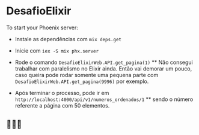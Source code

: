 # DesafioElixir

To start your Phoenix server:

  * Instale as dependências com `mix deps.get`
  * Inicie com `iex -S mix phx.server`
  
  * Rode o comando `DesafioElixirWeb.API.get_pagina(1)`
    ** Não consegui trabalhar com paralelismo no Elixir ainda. Então vai demorar um pouco, caso queira pode rodar somente uma pequena parte com `DesafioElixirWeb.API.get_pagina(9996)` por exemplo.
  
  * Após terminar o processo, pode ir em `http://localhost:4000/api/v1/numeros_ordenados/1`
    ** sendo o número referente a página com 50 elementos.


## 🥺🥺🥺
